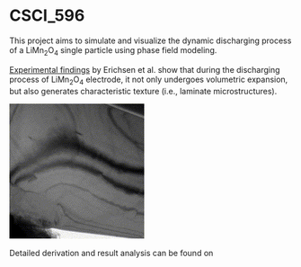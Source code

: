 # CSCI_596

This project aims to simulate and visualize the dynamic discharging process of a LiMn<sub>2</sub>O<sub>4</sub> single particle using phase field modeling.


[Experimental findings](https://pubs.acs.org/doi/full/10.1021/acsaem.0c00380) by Erichsen et al. show that during the discharging process of LiMn<sub>2</sub>O<sub>4</sub> electrode, it not only undergoes volumetric expansion, but also generates characteristic texture (i.e., laminate microstructures).

![Project Demo](LMO_experiment.gif)

Detailed derivation and result analysis can be found on 
